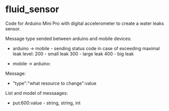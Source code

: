 # fluid_sensor
Code for Arduino Mini Pro with digital accelerometer to create a water leaks sensor.

Message type sended between arduino and mobile devices:
- arduino -> mobile - sending status code in case of exceeding maximal leak  level:
200 - small leak
300 - large leak
400 - big leak

- mobile  -> arduino:

Message:
- "type":"what resource to change":value

List and model of messaages:
- put:600:value - string, string, int
